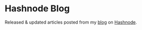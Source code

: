 # Hashnode Blog

Released & updated articles posted from my [blog](https://blog.jakelamb.me) on [Hashnode](https://hashnode.com).
